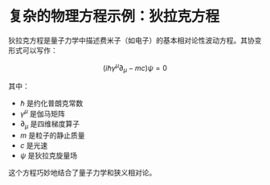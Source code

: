 # 复杂的物理方程示例：狄拉克方程

狄拉克方程是量子力学中描述费米子（如电子）的基本相对论性波动方程。其协变形式可以写作：

$$(i\hbar\gamma^\mu\partial_\mu - mc)\psi = 0$$

其中：
- $\hbar$ 是约化普朗克常数
- $\gamma^\mu$ 是伽马矩阵
- $\partial_\mu$ 是四维梯度算子
- $m$ 是粒子的静止质量
- $c$ 是光速
- $\psi$ 是狄拉克旋量场

这个方程巧妙地结合了量子力学和狭义相对论。
